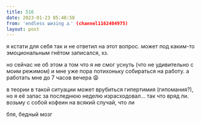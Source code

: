 ```yaml
---
title: 516
date: 2023-01-23 05:48:58
from: 'endless шизing ⍼' (channel1162404975)
layout: post
---
```


я кстати для себя так и не ответил на этот вопрос. может под каким-то эмоциональным гнётом записался, хз.

но сейчас не об этом
а том что я не смог уснуть (что не удивительно с моим режимом) и мне уже пора потихоньку собираться на работу. а работать мне до 7 часов вечера 😩

в теории в такой ситуации может врубиться гипертимия (гипомания?), но я её запас за последнюю неделю израсходовал... так что вряд ли. возьму с собой кофеин на всякий случай, что ли

бля, бедный мозг
